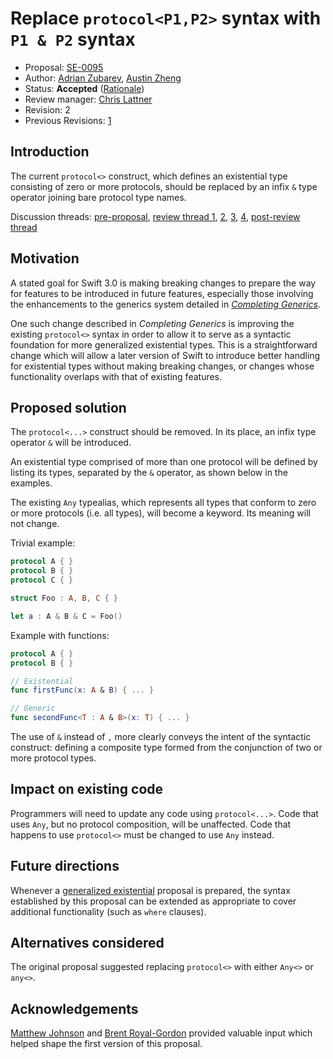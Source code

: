 # Replace `protocol<P1,P2>` syntax with `P1 & P2` syntax

* Proposal: [SE-0095](0095-any-as-existential.md)
* Author: [Adrian Zubarev](https://github.com/DevAndArtist), [Austin Zheng](https://github.com/austinzheng)
* Status: **Accepted** ([Rationale](https://lists.swift.org/pipermail/swift-evolution-announce/2016-June/000198.html))
* Review manager: [Chris Lattner](http://github.com/lattner)
* Revision: 2
* Previous Revisions: [1](https://github.com/apple/swift-evolution/blob/a4356fee94c06181715fad83aa61e923eb73f8ec/proposals/0095-any-as-existential.md)

## Introduction

The current `protocol<>` construct, which defines an existential type consisting of zero or more protocols, should be replaced by an infix `&` type operator joining bare protocol type names.

Discussion threads: [pre-proposal](https://lists.swift.org/pipermail/swift-evolution/Week-of-Mon-20160516/018109.html), [review thread 1](http://thread.gmane.org/gmane.comp.lang.swift.evolution/18349), [2](http://thread.gmane.org/gmane.comp.lang.swift.evolution/18350/focus=18447), [3](http://thread.gmane.org/gmane.comp.lang.swift.evolution/18351/focus=18440), [4](http://thread.gmane.org/gmane.comp.lang.swift.evolution/18518), [post-review thread](http://thread.gmane.org/gmane.comp.lang.swift.evolution/19463)

## Motivation

A stated goal for Swift 3.0 is making breaking changes to prepare the way for features to be introduced in future features, especially those involving the enhancements to the generics system detailed in [*Completing Generics*](https://github.com/apple/swift/blob/master/docs/GenericsManifesto.md).

One such change described in *Completing Generics* is improving the existing `protocol<>` syntax in order to allow it to serve as a syntactic foundation for more generalized existential types. This is a straightforward change which will allow a later version of Swift to introduce better handling for existential types without making breaking changes, or changes whose functionality overlaps with that of existing features.

## Proposed solution

The `protocol<...>` construct should be removed. In its place, an infix type operator `&` will be introduced.

An existential type comprised of more than one protocol will be defined by listing its types, separated by the `&` operator, as shown below in the examples.

The existing `Any` typealias, which represents all types that conform to zero or more protocols (i.e. all types), will become a keyword. Its meaning will not change.

Trivial example:

```swift
protocol A { }
protocol B { }
protocol C { }

struct Foo : A, B, C { }

let a : A & B & C = Foo()
```

Example with functions:

```swift
protocol A { }
protocol B { }

// Existential
func firstFunc(x: A & B) { ... }

// Generic
func secondFunc<T : A & B>(x: T) { ... }
```

The use of `&` instead of `,` more clearly conveys the intent of the syntactic construct: defining a composite type formed from the conjunction of two or more protocol types.

## Impact on existing code

Programmers will need to update any code using `protocol<...>`. Code that uses `Any`, but no protocol composition, will be unaffected. Code that happens to use `protocol<>` must be changed to use `Any` instead.

## Future directions

Whenever a [generalized existential](https://github.com/apple/swift/blob/master/docs/GenericsManifesto.md#generalized-existentials) proposal is prepared, the syntax established by this proposal can be extended as appropriate to cover additional functionality (such as `where` clauses).

## Alternatives considered

The original proposal suggested replacing `protocol<>` with either `Any<>` or `any<>`.

## Acknowledgements

[Matthew Johnson](https://github.com/anandabits) and [Brent Royal-Gordon](https://github.com/brentdax) provided valuable input which helped shape the first version of this proposal.

